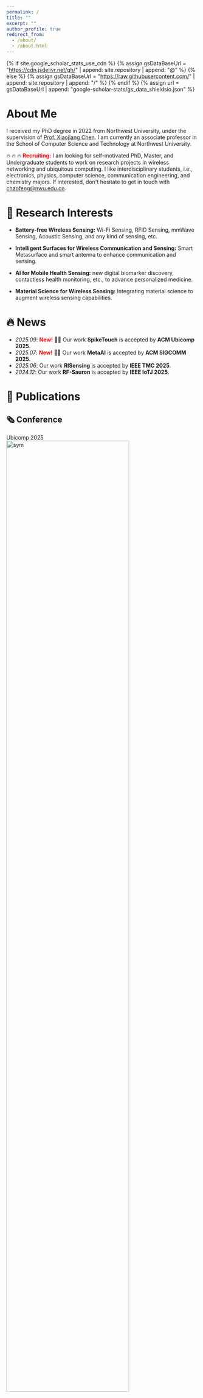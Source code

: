```yaml
---
permalink: /
title: ""
excerpt: ""
author_profile: true
redirect_from: 
  - /about/
  - /about.html
---
```


{% if site.google_scholar_stats_use_cdn %}
{% assign gsDataBaseUrl = "https://cdn.jsdelivr.net/gh/" | append: site.repository | append: "@" %}
{% else %}
{% assign gsDataBaseUrl = "https://raw.githubusercontent.com/" | append: site.repository | append: "/" %}
{% endif %}
{% assign url = gsDataBaseUrl | append: "google-scholar-stats/gs_data_shieldsio.json" %}

# About Me
<span class='anchor' id='about-me'></span>

I received my PhD degree in 2022 from Northwest University, under the supervision of [Prof. Xiaojiang Chen](https://xjchen-nwu.github.io/xiaojiangchen.github.io/). I am currently an associate professor in the School of Computer Science and Technology at Northwest University.


🔥 🔥 🔥 <span style="color:red;">  **Recruiting:** </span>  I am looking for self-motivated PhD, Master, and Undergraduate students to work on research projects in wireless networking and ubiquitous computing. I like interdisciplinary students, i.e., electronics, physics, computer science, communication engineering, and chemistry majors. If interested, don't hesitate to get in touch with [chaofeng@nwu.edu.cn](mailto:chaofeng@nwu.edu.cn). 

<!-- ![ ](https://komarev.com/ghpvc/?username=chaof94) -->


# 🔎 Research Interests
- **Battery-free Wireless Sensing:** Wi-Fi Sensing, RFID Sensing, mmWave Sensing, Acoustic Sensing, and any kind of sensing, etc.
  
- **Intelligent Surfaces for Wireless Communication and Sensing:** Smart Metasurface and smart antenna to enhance communication and sensing.

- **AI for Mobile Health Sensing:** new digital biomarker discovery, contactless health monitoring, etc., to advance personalized medicine.
  
- **Material Science for Wireless Sensing:** Integrating material science to augment wireless sensing capabilities. 


# 🔥 News
- *2025.09*: <span style="color:red;">  <b>New!</b> </span>🎉🎉 Our work **SpikeTouch** is accepted by **ACM Ubicomp 2025**.
- *2025.07*: <span style="color:red;">  <b>New!</b> </span>🎉🎉 Our work **MetaAI** is accepted by **ACM SIGCOMM 2025**.
- *2025.06*:  Our work **RISensing** is accepted by **IEEE TMC 2025**.
- *2024.12*:  Our work **RF-Sauron** is accepted by **IEEE IoTJ 2025**. 



# 📝 Publications 

## 🗞️ Conference
<div class='paper-box'><div class='paper-box-image'><div><div class="badge">Ubicomp 2025</div><img src='images/SpikeTouch.png' alt="sym" width="80%"></div></div>
<div class='paper-box-text' markdown="1">

 [**SpikeTouch: Optimizing Spike Neural Networks for Tactile Perception**](https://chaof94.github.io/Papers/SpikeTouch1.pdf)
 
Xuerong Zhao, Xuan Wang, Jian Wu, **Chao Feng (Corresponding Author)**, Dingyi Fang, Xiaojiang Chen, Zheng Wang

**ACM Ubicomp 2025 (CCF A)**

- Spike Neural Networks.
- Tactile Perception.
</div>
</div>


<div class='paper-box'><div class='paper-box-image'><div><div class="badge">SIGCOMM 2025</div><img src='images/MetaAI.png' alt="sym" width="60%"></div></div>
<div class='paper-box-text' markdown="1">

 [**Enabling Over-the-Air AI for Edge Computing via Metasurface-Driven Physical Neural Networks**](https://chaof94.github.io/Papers/MetaAI.pdf)
 
**Chao Feng**, Shuo Liang, Chenghui Li, Gaoteng Zhao, Beier Jing, Yaxiong Xie, Xiaojiang Chen

**ACM SIGCOMM 2025 (CCF A)**

- RF Computing.
- Metasurface-based Physical Neural Network.
</div>
</div>

<div class='paper-box'><div class='paper-box-image'><div><div class="badge">Mobicom 2024</div><img src='images/Gastag2024.png' alt="sym" width="80%"></div></div>
<div class='paper-box-text' markdown="1">

 [**Gastag: A Gas Sensing Paradigm using Graphene-based Tags**](https://chaof94.github.io/Papers/Gastag.pdf)

Xue Sun, Jie Xiong, **Chao Feng**, Xiaohui Li, Jiayi Zhang, Binghao Li, Dingyi Fang, Xiaojiang Chen

 **ACM Mobicom 2024 (CCF A)**

- RFID Sensing.
- Gas Sensing
</div>
</div>

<div class='paper-box'><div class='paper-box-image'><div><div class="badge">Mobisys 2024</div><img src='images/CW-AcousLen.png' alt="sym" width="80%"></div></div>
<div class='paper-box-text' markdown="1">

 [**CW-AcousLen: A Configurable Wideband Acoustic Metasurface**](https://chaof94.github.io/Papers/CW-AcousLen.pdf)

Juan He, Jie Xiong, Weihang Hu, **Chao Feng**, Enjie Yao, Xiaojing Wang, Chen Liu,  Xiaojiang Chen

 **ACM Mobisys 2024 (CCF B)**

- Acoustic Metasurface.
</div>
</div>

<div class='paper-box'><div class='paper-box-image'><div><div class="badge">Ubicomp 2023</div><img src='images/Ubicomp2023-RF-CM.png' alt="sym" width="80%"></div></div>
<div class='paper-box-text' markdown="1">

 [**Rf-CM: Cross-modal Framework for Rf-enabled Few-shot Human Activity Recognition**](https://chaof94.github.io/Papers/Ubicomp2023-RF-CM.pdf)
 
 Xuan Wang, Tong Liu, **Chao Feng**, Dingyi Fang, Xiaojiang Chen

**ACM Ubicomp 2023 (CCF A)**

- mmWave Sensing.
</div>
</div>

<div class='paper-box'><div class='paper-box-image'><div><div class="badge">NSDI 2023</div><img src='images/NDSI2023-RFbouncer.png' alt="sym" width="80%"></div></div>
<div class='paper-box-text' markdown="1">

 [**RF-Bouncer: A Programmable Dual-band Metasurface for Sub-6 Wireless Networks**](https://chaof94.github.io/Papers/NDSI2023-RFbouncer.pdf)
 
 Xinyi Li(Equal Contribution), **Chao Feng (Equal Contribution)**, Xiaojing Wang, Yangfan Zhang, Yaxiong Xie, Xiaojiang Chen

**USENIX NSDI 2023 (CCF A)**

- RF Metasurface.
</div>
</div>

<div class='paper-box'><div class='paper-box-image'><div><div class="badge">Ubicomp 2022</div><img src='images/Ubicomp2022-Earmonitor.png' alt="sym" width="80%"></div></div>
<div class='paper-box-text' markdown="1">

 [**Earmonitor: In-ear motion-resilient acoustic sensing using commodity earphones**](https://chaof94.github.io/Papers/Ubicomp2022-Earmonitor.pdf)
 
 Xue Sun, Jie Xiong, **Chao Feng (Corresponding Author)**, Wenwen Deng, Xudong Wei, Dingyi Fang, Xiaojiang Chen

**ACM Ubicomp 2022 (CCF A)**

- Earphone Sensing.
</div>
</div>


<div class='paper-box'><div class='paper-box-image'><div><div class="badge">Mobicom 2022</div><img src='images/Mobicom2022-Protego.png' alt="sym" width="80%"></div></div>
<div class='paper-box-text' markdown="1">

 [**Protego: Securing Wireless Communication via Programmable Metasurface**](https://chaof94.github.io/Papers/Mobicom2022-Protego.pdf)
 
 Xinyi Li(Equal Contribution), **Chao Feng (Equal Contribution)**, Fengyi Song, Chenghan Jiang, Yangfan Zhang, Xinyu Zhang, Xiaojiang Chen

**ACM Mobicom 2022 (CCF A)**

- RF Metasurface.
</div>
</div>


<div class='paper-box'><div class='paper-box-image'><div><div class="badge">Ubicomp 2022</div><img src='images/UbiComp2022-Wi-Learner.png' alt="sym" width="80%"></div></div>
<div class='paper-box-text' markdown="1">
  
 [**Wi-Learner: Towards One-shot Learning for Cross-Domain Wi-Fi based Gesture Recognition**](https://chaof94.github.io/Papers/UbiComp2022-Wi-Learner.pdf)
 
**Chao Feng**, Nan Wang, Yicheng Jiang, Xia Zheng, Zheng Wang, Xiaojiang Chen

**ACM Ubicomp 2022 (CCF A)**

- Wi-Fi Sensing.
</div>
</div>

<div class='paper-box'><div class='paper-box-image'><div><div class="badge">Mobicom 2021</div><img src='images/RFlens.png' alt="sym" width="40%"></div></div>
<div class='paper-box-text' markdown="1">

 [**RFlens: Metasurface-Enabled Beamforming for IoT Communication and Sensing**](https://chaof94.github.io/Papers/RFlens.pdf)
 
 **Chao Feng (Equal Contribution)**,  Xinyi Li(Equal Contribution),  Yangfan Zhang, Xiaojing Wang, Liqiong Chang, Fuwei Wang, Xinyu Zhang, Xiaojiang Chen

**ACM Mobicom 2021 (CCF A)**

- RF Metasurface.
</div>
</div>

<div class='paper-box'><div class='paper-box-image'><div><div class="badge">Ubicomp 2021</div><img src='images/UbiComp2021-RF-Identity.png' alt="sym" width="50%"></div></div>
<div class='paper-box-text' markdown="1">
  
 [**RF-Identity: Non-Intrusive Person Identification Based On Commodity RFID Devices**](https://chaof94.github.io/Papers/UbiComp2021-RF-Identity.pdf)
 
**Chao Feng**, Jie Xiong, Liqiong Chang, Fuwei Wang, Ju Wang, Dingyi Fang

**ACM Ubicomp 2021 (CCF A)**

- RFID Sensing.
</div>
</div>



<div class='paper-box'><div class='paper-box-image'><div><div class="badge">ICDCS 2019</div><img src='images/WiMi.png' alt="sym" width="50%"></div></div>
<div class='paper-box-text' markdown="1">
  
 [**WiMi: Target Material Identification with Commodity Wi-Fi Devices**](https://chaof94.github.io/Papers/WiMi.pdf)
 
**Chao Feng**, Jie Xiong, Liqiong Chang,  Ju Wang, Xiaojiang Chen, Dingyi Fang, Zhanyong Tang

**IEEE ICDCS 2019 (CCF B)**

- Wi-Fi Sensing.
</div>
</div>


<div class='paper-box'><div class='paper-box-image'><div><div class="badge">Sensys 2018</div><img src='images/Poster-WiMi.png' alt="sym" width="80%"></div></div>
<div class='paper-box-text' markdown="1">

[**Poster: Material Identification with Commodity Wi-Fi Devices**](https://chaof94.github.io/Papers/Poster-WiMi.pdf)

**Chao Feng**, Xinyi Li, Liqiong Chang, Jie Xiong, Xiaojiang Chen, Dingyi Fang, Baoying Liu, Feng Chen, Tao Zhang

 **ACM Sensys Poster 2018 (CCF B)**, 🏆 <span style="color:red;"> **Best poster award** </span>  

- Wi-Fi Sensing.
</div>
</div>

## 📑 Journal



<div class='paper-box'><div class='paper-box-image'><div><div class="badge">TMC 2025</div><img src='images/RISensing.png' alt="sym" width="80%"></div></div>
<div class='paper-box-text' markdown="1">

 [**RISensing: Leveraging Reconfigurable Intelligent Surfaces to Empower Wi-Fi Sensing**](https://chaof94.github.io/Papers/2025-TMC-RISensing.pdf)
 
Xiaojing Wang, Binbin Xie, Guanghui Lv, Boyang Liu, Chenhao Ma, Renjie Zhao, **Chao Feng (Corresponding author)**,  Xiaojiang Chen 

**IEEE TMC 2025 (CCF A)**

-  Metasurface-based Wi-Fi Sensing.
</div>
</div>





<div class='paper-box'><div class='paper-box-image'><div><div class="badge">IoTJ 2025</div><img src='images/RF-Sauron.png' alt="sym" width="80%"></div></div>
<div class='paper-box-text' markdown="1">

 [**RF-Sauron: Enabling Contact-free Interaction on Eyeglass Using Conformal RFID Tag**](https://chaof94.github.io/Papers/RF-Sauron.pdf)
 
 Baizhou Yang, Ling Chen, Xiaopeng Peng, Jiashen Chen, Yani Tang, Wei Wang, Dingyi Fang, **Chao Feng (Corresponding author)**
 

**IEEE IoTJ 2025**

- RFID Sensing.
</div>
</div>


<div class='paper-box'><div class='paper-box-image'><div><div class="badge">TMC 2024</div><img src='images/TMC2024.png' alt="sym" width="80%"></div></div>
<div class='paper-box-text' markdown="1">

 [**mmFinger: Talk to Smart Devices with Finger Tapping Gesture**](https://chaof94.github.io/Papers/mmFinger.pdf)
 
 Xuan Wang, Xuerong Zhao, **Chao Feng (Corresponding author)**, Dingyi Fang, Xiaojiang Chen

**IEEE TMC 2024 (CCF A)**

- mmWave Sensing.
</div>
</div>









<div class='paper-box'><div class='paper-box-image'><div><div class="badge">TMC 2024</div><img src='images/EarSSR.png' alt="sym" width="80%"></div></div>
<div class='paper-box-text' markdown="1">

 [**EarSSR: Silent Speech Recognition via Earphones**](https://chaof94.github.io/Papers/EarSSR.pdf)
 
 Xue Sun, Jie Xiong, **Chao Feng**, Haoyu Li, Yuli Wu, Dingyi Fang, Xiaojiang Chen

**IEEE TMC 2024 (CCF A)**

- Earphone Sensing.
- Silent Speech Recognition.
</div>
</div>



<div class='paper-box'><div class='paper-box-image'><div><div class="badge">JOCCH 2023</div><img src='images/JOCCH.png' alt="sym" width="80%"></div></div>
<div class='paper-box-text' markdown="1">

 [**Toward Multi-area Contactless Museum Visitor Counting with Commodity WiFi**](https://chaof94.github.io/Papers/JOCCH.pdf)
 
 Yicheng Jiang, Xia Zheng, **Chao Feng**

**ACM JOCCH 2023**

- Wi-Fi Sensing.
</div>
</div>


# 🎖 Honors and Awards
- *2018.11*:  **Best Poster Award**,  **Sensys 2018**. 


# 📖 Educations
- *2017.09 - 2022.06*, PhD in Software Engineering (Supervisor: Xiaojiang Chen), Northwest University.
- *2016.09 - 2017.06*, Master in Communication Engineering (Supervisor: Xiaojiang Chen), Northwest University. 

# 💰 Grants
- *2024.01-2026.12*, Principal Investigator, National Natural Science Foundation of China, No. 62302392.


# 💻 Internship

# 👨‍💻 Students


